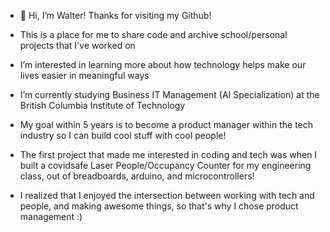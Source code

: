 - 👋 Hi, I’m Walter! Thanks for visiting my Github!
- This is a place for me to share code and archive school/personal projects that I've worked on

- I’m interested in learning more about how technology helps make our lives easier in meaningful ways
- I’m currently studying Business IT Management (AI Specialization) at the British Columbia Institute of Technology

- My goal within 5 years is to become a product manager within the tech industry so I can build cool stuff with cool people!
- The first project that made me interested in coding and tech was when I built a covidsafe Laser People/Occupancy Counter for my engineering class, out of breadboards, arduino, and microcontrollers!
- I realized that I enjoyed the intersection between working with tech and people, and making awesome things, so that's why I chose product management :)

